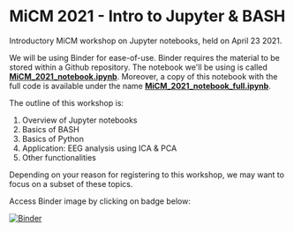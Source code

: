 # MiCM 2021 - Intro to Jupyter & BASH
Introductory MiCM workshop on Jupyter notebooks, held on April 23 2021.

We will be using Binder for ease-of-use. Binder requires the material to be stored within a Github repository. The notebook we'll be using is called <ins>**MiCM_2021_notebook.ipynb**</ins>. Moreover, a copy of this notebook with the full code is available under the name <ins>**MiCM_2021_notebook_full.ipynb**</ins>.

The outline of this workshop is:

1. Overview of Jupyter notebooks
1. Basics of BASH
1. Basics of Python
1. Application: EEG analysis using ICA & PCA
1. Other functionalities

Depending on your reason for registering to this workshop, we may want to focus on a subset of these topics.

Access Binder image by clicking on badge below:

[![Binder](https://mybinder.org/badge_logo.svg)](https://mybinder.org/v2/gh/DylanMannKrzisnik/MiCM_W2021_Jupyter.git/main?filepath=MiCM_2021_notebook.ipynb)
